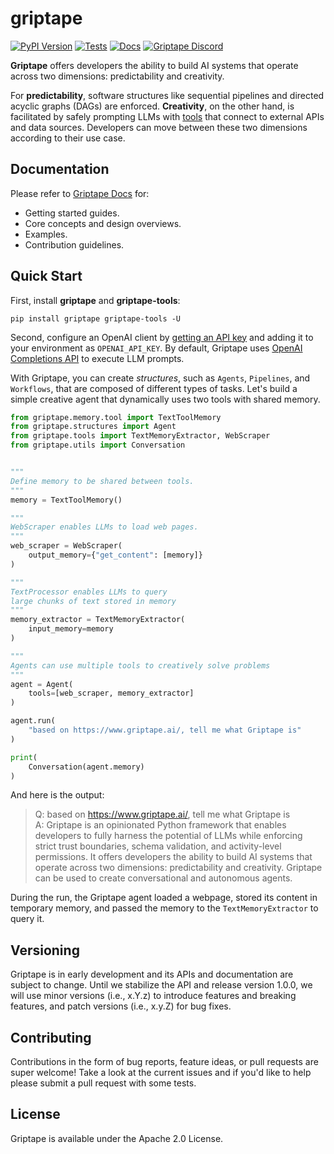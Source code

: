 # griptape

[![PyPI Version](https://img.shields.io/pypi/v/griptape.svg)](https://pypi.python.org/pypi/griptape)
[![Tests](https://github.com/griptape-ai/griptape/actions/workflows/tests.yml/badge.svg)](https://github.com/griptape-ai/griptape/actions/workflows/tests.yml)
[![Docs](https://readthedocs.org/projects/griptape/badge/)](https://griptape.readthedocs.io/)
[![Griptape Discord](https://dcbadge.vercel.app/api/server/gnWRz88eym?compact=true&style=flat)](https://discord.gg/gnWRz88eym)

**Griptape** offers developers the ability to build AI systems that operate across two dimensions: predictability and creativity.

For **predictability**, software structures like sequential pipelines and directed acyclic graphs (DAGs) are enforced. **Creativity**, on the other hand, is facilitated by safely prompting LLMs with [tools](https://github.com/griptape-ai/griptape-tools) that connect to external APIs and data sources. Developers can move between these two dimensions according to their use case.

## Documentation

Please refer to [Griptape Docs](https://docs.griptape.ai/) for:

- Getting started guides. 
- Core concepts and design overviews.
- Examples.
- Contribution guidelines.

## Quick Start

First, install **griptape** and **griptape-tools**:

```
pip install griptape griptape-tools -U
```

Second, configure an OpenAI client by [getting an API key](https://beta.openai.com/account/api-keys) and adding it to your environment as `OPENAI_API_KEY`. By default, Griptape uses [OpenAI Completions API](https://platform.openai.com/docs/guides/completion) to execute LLM prompts.

With Griptape, you can create *structures*, such as `Agents`, `Pipelines`, and `Workflows`, that are composed of different types of tasks. Let's build a simple creative agent that dynamically uses two tools with shared memory.

```python
from griptape.memory.tool import TextToolMemory
from griptape.structures import Agent
from griptape.tools import TextMemoryExtractor, WebScraper
from griptape.utils import Conversation


"""
Define memory to be shared between tools.
"""
memory = TextToolMemory()

"""
WebScraper enables LLMs to load web pages.
"""
web_scraper = WebScraper(
    output_memory={"get_content": [memory]}
)

"""
TextProcessor enables LLMs to query
large chunks of text stored in memory
"""
memory_extractor = TextMemoryExtractor(
    input_memory=memory
)

"""
Agents can use multiple tools to creatively solve problems
"""
agent = Agent(
    tools=[web_scraper, memory_extractor]
)

agent.run(
    "based on https://www.griptape.ai/, tell me what Griptape is"
)

print(
    Conversation(agent.memory)
)

```

And here is the output:

> Q: based on https://www.griptape.ai/, tell me what Griptape is  
> A: Griptape is an opinionated Python framework that enables developers to fully harness the potential of LLMs while enforcing strict trust boundaries, schema validation, and activity-level permissions. It offers developers the ability to build AI systems that operate across two dimensions: predictability and creativity. Griptape can be used to create conversational and autonomous agents.

During the run, the Griptape agent loaded a webpage, stored its content in temporary memory, and passed the memory to the `TextMemoryExtractor` to query it.

## Versioning

Griptape is in early development and its APIs and documentation are subject to change. Until we stabilize the API and release version 1.0.0, we will use minor versions (i.e., x.Y.z) to introduce features and breaking features, and patch versions (i.e., x.y.Z) for bug fixes.

## Contributing

Contributions in the form of bug reports, feature ideas, or pull requests are super welcome! Take a look at the current issues and if you'd like to help please submit a pull request with some tests.

## License

Griptape is available under the Apache 2.0 License.

